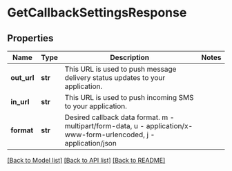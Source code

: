 # GetCallbackSettingsResponse

## Properties
Name | Type | Description | Notes
------------ | ------------- | ------------- | -------------
**out_url** | **str** | This URL is used to push message delivery status updates to your application. | 
**in_url** | **str** | This URL is used to push incoming SMS to your application. | 
**format** | **str** | Desired callback data format. m - multipart/form-data, u - application/x-www-form-urlencoded, j - application/json | 

[[Back to Model list]](../README.md#documentation-for-models) [[Back to API list]](../README.md#documentation-for-api-endpoints) [[Back to README]](../README.md)


